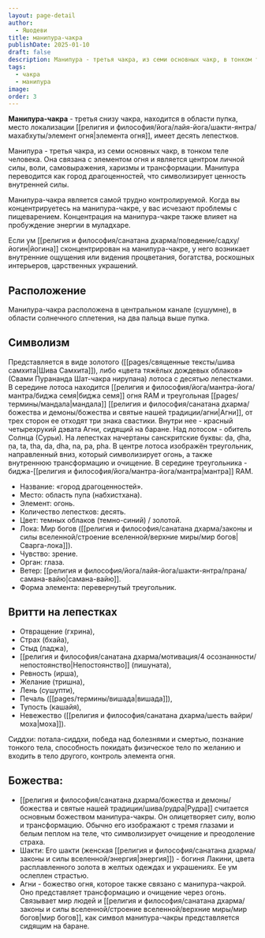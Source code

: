 ```yaml
---
layout: page-detail
author:
  - Яшодеви
title: манипура-чакра
publishDate: 2025-01-10
draft: false
description: Манипура - третья чакра, из семи основных чакр, в тонком теле человека. Она связана с элементом огня и является центром личной силы, воли, самовыражения, харизмы и трансформации.
tags:
  - чакра
  - манипура
image: 
order: 3
---
```

**Манипура-чакра** - третья снизу чакра, находится в области пупка, место локализации [[религия и философия/йога/лайя-йога/шакти-янтра/махабхуты/элемент огня|элемента огня]], имеет десять лепестков.

Манипура - третья чакра, из семи основных чакр, в тонком теле человека. Она связана с элементом огня и является центром личной силы, воли, самовыражения, харизмы и трансформации. Манипура переводится как город драгоценностей, что символизирует ценность внутренней силы.

Манипура-чакра является самой трудно контролируемой. Когда вы концентрируетесь на манипура-чакре, у вас исчезают проблемы с пищеварением. Концентрация на манипура-чакре также влияет на пробуждение энергии в муладхаре. 

Если ум [[религия и философия/санатана дхарма/поведение/садху/йогин|йогина]] сконцентрирован на манипура-чакре, у него возникает внутренние ощущения или видения процветания, богатства, роскошных интерьеров, царственных украшений.

## Расположение
Манипура-чакра расположена в центральном канале (сушумне), в области солнечного сплетения, на два пальца выше пупка.

## Символизм
Представляется в виде золотого ([[pages/священные тексты/шива самхита|Шива Самхита]]), либо «цвета тяжёлых дождевых облаков» (Свами Пурананда Шат-чакра нирупана) лотоса с десятью лепестками. В середине лотоса находится [[религия и философия/йога/мантра-йога/мантра/биджа семя|биджа семя]] огня RAM и треугольная [[pages/термины/мандала|мандала]] [[религия и философия/санатана дхарма/божества и демоны/божества и святые нашей традиции/агни|Агни]], от трех сторон ее отходят три знака свастики. Внутри нее - красный четырехрукий дэвата Агни, сидящий на баране.  Над лотосом - обитель Солнца (Сурьи). На лепестках начертаны санскритские буквы: ḍa, ḍha, ṇa, ta, tha, da, dha, na, pa, pha. В центре лотоса изображён треугольник, направленный вниз, который символизирует огонь, а также внутреннюю трансформацию и очищение. В середине треугольника - биджа-[[религия и философия/йога/мантра-йога/мантра|мантра]] RAM. 

- Название: «город драгоценностей». 
- Место: область пупа (набхистхана). 
- Элемент: огонь. 
- Количество лепестков: десять. 
- Цвет: темных облаков (темно-синий) / золотой. 
- Лока: Мир богов ([[религия и философия/санатана дхарма/законы и силы вселенной/строение вселенной/верхние миры/мир богов|Сварга-лока]]). 
- Чувство: зрение. 
- Орган: глаза. 
- Ветер: [[религия и философия/йога/лайя-йога/шакти-янтра/прана/самана-вайю|самана-вайю]]. 
- Форма элемента: перевернутый треугольник. 

## Вритти на лепестках
- Отвращение (гхрина),
- Страх (бхайа),
- Стыд (ладжа), 
- [[религия и философия/санатана дхарма/мотивация/4 осознанности/непостоянство|Непостоянство]] (пишуната), 
- Ревность (ирша), 
- Желание (тришна), 
- Лень (сушупти), 
- Печаль ([[pages/термины/вишада|вишада]]), 
- Тупость (кашайя), 
- Невежество ([[религия и философия/санатана дхарма/шесть вайри/моха|моха]]). 

Сиддхи: потала-сиддхи, победа над болезнями и смертью, познание тонкого тела, способность покидать физическое тело по желанию и входить в тело другого, контроль элемента огня.

## Божества: 
- [[религия и философия/санатана дхарма/божества и демоны/божества и святые нашей традиции/шива/рудра|Рудра]] считается основным божеством манипура-чакры. Он олицетворяет силу, волю и трансформацию. Обычно его изображают с тремя глазами и белым пеплом на теле, что символизирует очищение и преодоление страха.
- Шакти: Его шакти (женская [[религия и философия/санатана дхарма/законы и силы вселенной/энергия|энергия]]) - богиня Лакини, цвета расплавленного золота в желтых одеждах и украшениях. Ее ум ослеплен страстью. 
- Агни - божество огня, которое также связано с манипура-чакрой. Оно представляет трансформацию и очищение через огонь. Связывает мир людей и [[религия и философия/санатана дхарма/законы и силы вселенной/строение вселенной/верхние миры/мир богов|мир богов]], как символ манипура-чакры представляется сидящим на баране.
